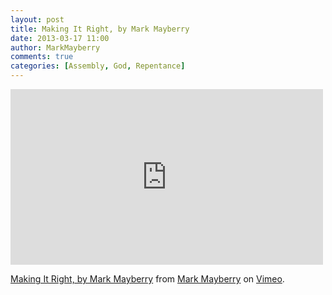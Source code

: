 ```yaml
---
layout: post
title: Making It Right, by Mark Mayberry
date: 2013-03-17 11:00
author: MarkMayberry
comments: true
categories: [Assembly, God, Repentance]
---
```

<iframe src="http://player.vimeo.com/video/62081474" width="500" height="281" frameborder="0" webkitAllowFullScreen mozallowfullscreen allowFullScreen></iframe> <p><a href="http://vimeo.com/62081474">Making It Right, by Mark Mayberry</a> from <a href="http://vimeo.com/ascoc">Mark Mayberry</a> on <a href="http://vimeo.com">Vimeo</a>.</p>
